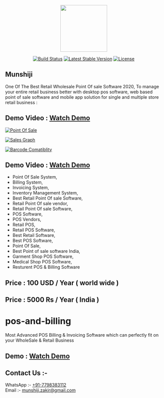 <p align="center"><img src="https://github.com/munshiji/pos-and-billing/raw/master/logo_-_Copy1.png" width="150"></p>

<p align="center">
<a href="#"><img src="https://travis-ci.org/laravel/framework.svg" alt="Build Status"></a>
<!--<a href="#"><img src="https://poser.pugx.org/laravel/framework/d/total.svg" alt="Total Bills"></a>-->
<a href="#"><img src="https://poser.pugx.org/laravel/framework/v/stable.svg" alt="Latest Stable Version"></a>
<a href="#"><img src="https://poser.pugx.org/laravel/framework/license.svg" alt="License"></a>
</p>

## Munshiji  

One Of The Best Retail Wholesale Point Of sale Software 2020, To manage your entire retail business better with desktop pos software, web based point of sale software and mobile app solution for single and multiple store retail business :

## Demo Video : <a href="https://youtu.be/xir6z1Fl8ag" target="_blank">Watch Demo</a>

<a href="https://youtu.be/xir6z1Fl8ag"><img src="https://github.com/munshiji/pos-billing-and-invoicing-software/blob/master/assets/pos-software-gst-enabled--500x500.png?raw=true" alt="Point Of Sale"></a>

<a href="https://youtu.be/xir6z1Fl8ag"><img src="https://github.com/munshiji/pos-billing-and-invoicing-software/blob/master/assets/SaleGraph.png?raw=true" alt="Sales Graph"></a>

<a href="https://youtu.be/xir6z1Fl8ag"><img src="https://github.com/munshiji/pos-billing-and-invoicing-software/blob/master/assets/2019-05-19_22-48-12.png?raw=true" alt="Barcode Comatiblity"></a>


## Demo Video : <a href="https://youtu.be/xir6z1Fl8ag" target="_blank">Watch Demo</a>

- Point Of Sale System,
- Billing System,
- Invoicing System,
- Inventory Management System, 
- Best Retail Point Of sale Software, 
- Retail Point Of sale vendor, 
- Retail Point Of sale Software, 
- POS Software, 
- POS Vendors, 
- Retail POS, 
- Retail POS Software, 
- Best Retail Software, 
- Best POS Software, 
- Point Of Sale, 
- Best Point of sale software India,
- Garment Shop POS Software,
- Medical Shop POS Software,
- Resturent POS & Billing Software

## Price : 100 USD / Year ( world wide )
## Price : 5000 Rs / Year ( India )

# pos-and-billing
Most Advanced POS Billing & Invoicing Software which can perfectly fit on your WholeSale &amp; Retail Business



## Demo : <a href="https://youtu.be/xir6z1Fl8ag" target="_blank">Watch Demo</a>



## Contact Us :- 

WhatsApp :- <a href="https://web.whatsapp.com/send?phone=917798383112" target="_blank" >+91-7798383112</a>
<br>
Email :- <a href="mailto:munshiji.zakir@gmail.com" target="_blank" >munshiji.zakir@gmail.com</a> 
